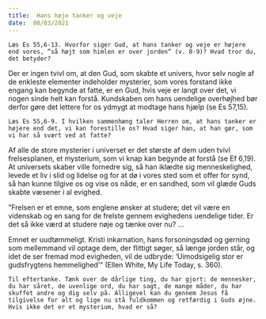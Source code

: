 ```yaml
---
title:  Hans høje tanker og veje
date:  08/03/2021
---
```


`Læs Es 55,6-13. Hvorfor siger Gud, at hans tanker og veje er højere end vores, ”så højt som himlen er over jorden“ (v. 8-9)? Hvad tror du, det betyder?`

Der er ingen tvivl om, at den Gud, som skabte et univers, hvor selv nogle af de enkleste elementer indeholder mysterier, som vores forstand ikke engang kan begynde at fatte, er en Gud, hvis veje er langt over det, vi nogen sinde helt kan forstå. Kundskaben om hans uendelige overhøjhed bør derfor gøre det lettere for os ydmygt at modtage hans hjælp (se Es 57,15).

`Læs Es 55,6-9. I hvilken sammenhæng taler Herren om, at hans tanker er højere end det, vi kan forestille os? Hvad siger han, at han gør, som vi har så svært ved at fatte?`

Af alle de store mysterier i universet er det største af dem uden tvivl frelsesplanen, et mysterium, som vi knap kan begynde at forstå (se Ef 6,19). At universets skaber ville fornedre sig, så han iklædte sig menneskelighed, levede et liv i slid og lidelse og for at dø i vores sted som et offer for synd, så han kunne tilgive os og vise os nåde, er en sandhed, som vil glæde Guds skabte væsener i al evighed.

”Frelsen er et emne, som englene ønsker at studere; det vil være en videnskab og en sang for de frelste gennem evighedens uendelige tider. Er det så ikke værd at studere nøje og tænke over nu? …

Emnet er uudtømmeligt. Kristi inkarnation, hans forsoningsdød og gerning som mellemmand vil optage dem, der flittigt søger, så længe jorden står, og idet de ser fremad mod evigheden, vil de udbryde: ‘Uimodsigelig stor er gudsfrygtens hemmelighed’“ (Ellen White, My Life Today, s. 360).

`Til eftertanke. Tænk over de dårlige ting, du har gjort: de mennesker, du har såret, de uvenlige ord, du har sagt, de mange måder, du har skuffet andre og dig selv på. Alligevel kan du gennem Jesus få tilgivelse for alt og lige nu stå fuldkommen og retfærdig i Guds øjne. Hvis ikke det er et mysterium, hvad er så?`